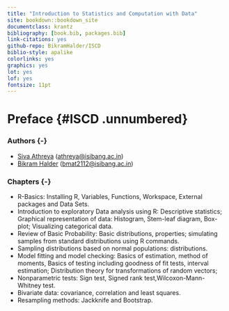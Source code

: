 ```yaml
--- 
title: "Introduction to Statistics and Computation with Data"
site: bookdown::bookdown_site
documentclass: krantz
bibliography: [book.bib, packages.bib] 
link-citations: yes
github-repo: BikramHalder/ISCD
biblio-style: apalike
colorlinks: yes
graphics: yes
lot: yes
lof: yes
fontsize: 11pt
---
```


# Preface {#ISCD .unnumbered}    

### Authors {-}

- [Siva Athreya](https://www.isibang.ac.in/~athreya) ([athreya@isibang.ac.in](mailto:athreya@isibang.ac.in))
- [Bikram Halder](https://github.com/BikramHalder) ([bmat2112@isibang.ac.in](mailto:bmat2112@isibang.ac.in))
 
### Chapters {-}

- R-Basics: Installing R, Variables, Functions, Workspace, External packages and Data Sets.
- Introduction to exploratory Data analysis using R: Descriptive statistics; Graphical representation of data: Histogram, Stem-leaf diagram, Box-plot; Visualizing categorical data.
- Review of Basic Probability: Basic distributions, properties; simulating samples from standard distributions using R commands.
- Sampling distributions based on normal populations: distributions.
- Model fitting and model checking: Basics of estimation, method of moments, Basics of testing including goodness of fit tests, interval estimation; Distribution theory for transformations of random vectors;
- Nonparametric tests: Sign test, Signed rank test,Wilcoxon-Mann-Whitney test.
- Bivariate data: covariance, correlation and least squares.
- Resampling methods: Jackknife and Bootstrap.




